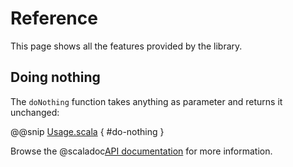 # Reference

This page shows all the features provided by the library.

## Doing nothing

The `doNothing` function takes anything as parameter and returns it unchanged:

@@snip [Usage.scala]($root$/src/test/scala/com/obarros/Usage.scala) { #do-nothing }

Browse the @scaladoc[API documentation](com.obarros.Example$) for more information.
